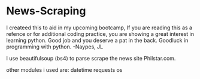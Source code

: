 # News-Scraping
I createed this to aid in my upcoming bootcamp, 
If you are reading this as a refence or for additional coding practice, you are showing a great interest in learning python. Good job and you deserve a pat in the back. Goodluck in programming with python.
-Naypes, JL 

I use beautifulsoup (bs4) to parse scrape the news site Philstar.com.

other modules i used are:
 datetime
 requests
 os 

